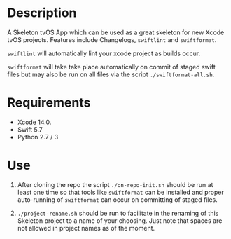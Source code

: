 # Description
A Skeleton tvOS App which can be used as a great skeleton for new Xcode tvOS
projects. Features include Changelogs, `swiftlint` and `swiftformat`.

`swiftlint` will automatically lint your xcode project as builds occur.

`swiftformat` will take take place automatically on commit of staged  swift
files but may also be run on all files via the script `./swiftformat-all.sh`.

# Requirements
- Xcode 14.0.
- Swift 5.7
- Python 2.7 / 3

# Use
1. After cloning the repo the script `./on-repo-init.sh` should be run at least
   one time so that tools like `swiftformat` can be installed and proper
   auto-running of `swiftformat` can occur on committing of staged files.

2. `./project-rename.sh` should be run to facilitate in the renaming of this
   Skeleton project to a name of your choosing. Just note that spaces are not
   allowed in project names as of the moment.
